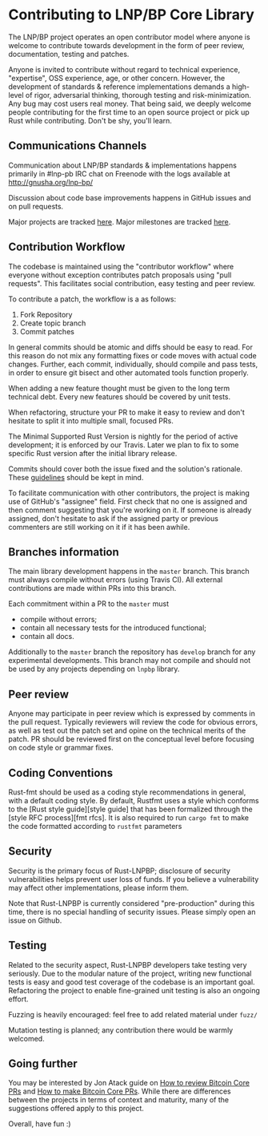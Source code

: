 Contributing to LNP/BP Core Library
===================================

The LNP/BP project operates an open contributor model where anyone is welcome to 
contribute towards development in the form of peer review, documentation, 
testing and patches.

Anyone is invited to contribute without regard to technical experience, 
"expertise", OSS experience, age, or other concern. However, the development of 
standards & reference implementations demands a high-level of rigor, adversarial 
thinking, thorough testing and risk-minimization. Any bug may cost users real 
money. That being said, we deeply welcome people contributing for the first time 
to an open source project or pick up Rust while contributing. Don't be shy, 
you'll learn.

Communications Channels
-----------------------

Communication about LNP/BP standards & implementations happens primarily 
in #lnp-pb  IRC chat on Freenode with the logs available at 
<http://gnusha.org/lnp-bp/>

Discussion about code base improvements happens in GitHub issues and on pull
requests.

Major projects are tracked [here](https://github.com/orgs/LNP-BP/projects).
Major milestones are tracked [here](https://github.com/LNP-BP/rust-lnpbp/milestones).

Contribution Workflow
---------------------

The codebase is maintained using the "contributor workflow" where everyone
without exception contributes patch proposals using "pull requests". This
facilitates social contribution, easy testing and peer review.

To contribute a patch, the workflow is a as follows:

  1. Fork Repository
  2. Create topic branch
  3. Commit patches

In general commits should be atomic and diffs should be easy to read. For this 
reason do not mix any formatting fixes or code moves with actual code changes. 
Further, each commit, individually, should compile and pass tests, in order to 
ensure git bisect and other automated tools function properly.

When adding a new feature thought must be given to the long term technical debt. 
Every new features should be covered by unit tests.

When refactoring, structure your PR to make it easy to review and don't hesitate
to split it into multiple small, focused PRs.

The Minimal Supported Rust Version is nightly for the period of active 
development; it is enforced by our Travis. Later we plan to fix to some specific 
Rust version after the initial library release.

Commits should cover both the issue fixed and the solution's rationale.
These [guidelines](https://chris.beams.io/posts/git-commit/) should be kept in 
mind.

To facilitate communication with other contributors, the project is making use 
of GitHub's "assignee" field. First check that no one is assigned and then 
comment suggesting that you're working on it. If someone is already assigned, 
don't hesitate to ask if the assigned party or previous commenters are still 
working on it if it has been awhile.

Branches information
--------------------

The main library development happens in the `master` branch. This branch must 
always compile without errors (using Travis CI). All external contributions are 
made within PRs into this branch.

Each commitment within a PR to the `master` must 
* compile without errors;
* contain all necessary tests for the introduced functional;
* contain all docs.

Additionally to the `master` branch the repository has `develop` branch for any 
experimental developments. This branch may not compile and should not be used by 
any projects depending on `lnpbp` library.


Peer review
-----------

Anyone may participate in peer review which is expressed by comments in the pull
request. Typically reviewers will review the code for obvious errors, as well as
test out the patch set and opine on the technical merits of the patch. PR should
be reviewed first on the conceptual level before focusing on code style or 
grammar fixes.

Coding Conventions
------------------

Rust-fmt should be used as a coding style recommendations in general, with a 
default coding style. By default, Rustfmt uses a style which conforms to the 
[Rust style guide][style guide] that has been formalized through the [style RFC 
process][fmt rfcs]. It is also required to run `cargo fmt` to make the code 
formatted according to `rustfmt` parameters


Security
--------

Security is the primary focus of Rust-LNPBP; disclosure of security 
vulnerabilities helps prevent user loss of funds. If you believe a vulnerability 
may affect other  implementations, please inform them.

Note that Rust-LNPBP is currently considered "pre-production" during this time, 
there is no special handling of security issues. Please simply open an issue on 
Github.

Testing
-------

Related to the security aspect, Rust-LNPBP developers take testing very 
seriously. Due to the modular nature of the project, writing new functional
tests is easy and good test coverage of the codebase is an important goal. 
Refactoring the project to enable fine-grained unit testing is also an ongoing 
effort.

Fuzzing is heavily encouraged: feel free to add related material under `fuzz/`

Mutation testing is planned; any contribution there would be warmly welcomed.

Going further
-------------

You may be interested by Jon Atack guide on [How to review Bitcoin Core PRs](https://github.com/jonatack/bitcoin-development/blob/master/how-to-review-bitcoin-core-prs.md)
and [How to make Bitcoin Core PRs](https://github.com/jonatack/bitcoin-development/blob/master/how-to-make-bitcoin-core-prs.md).
While there are differences between the projects in terms of context and maturity, many
of the suggestions offered apply to this project.

Overall, have fun :)
